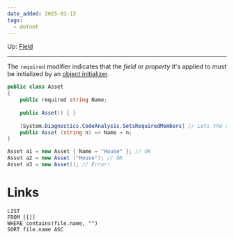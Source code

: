 ```yaml
---
date_added: 2025-01-13
tags:
  - dotnet
---
```

Up: [Field](Field.md)
___
 The `required` modifier indicates that the _field_ or _property_ it's applied to must be initialized by an [object initializer](https://learn.microsoft.com/en-us/dotnet/csharp/programming-guide/classes-and-structs/object-and-collection-initializers).
```cs
public class Asset
{
	public required string Name;
	
	public Asset() { }
	
	[System.Diagnostics.CodeAnalysis.SetsRequiredMembers] // Lets the compiler know that this constructor sets required members.
	public Asset (string n) => Name = n;
}
```

```cs
Asset a1 = new Asset { Name = "House" }; // OK
Asset a2 = new Asset ("House"); // OK
Asset a3 = new Asset(); // Error!
```
# Links
```dataview
LIST
FROM [[]]
WHERE contains(file.name, "")
SORT file.name ASC
```
